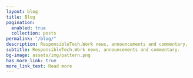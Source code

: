 ```yaml
---
layout: blog
title: Blog
pagination: 
  enabled: true
  collection: posts
permalink: "/blog/"
description: ResponsibleTech.Work news, announcements and commentary.
subtitle: ResponsibleTech.Work news, announcements and commentary. 
bg-image: assets/img/pattern.png
has_more_link: true
more_link_text: Read more
---
```

